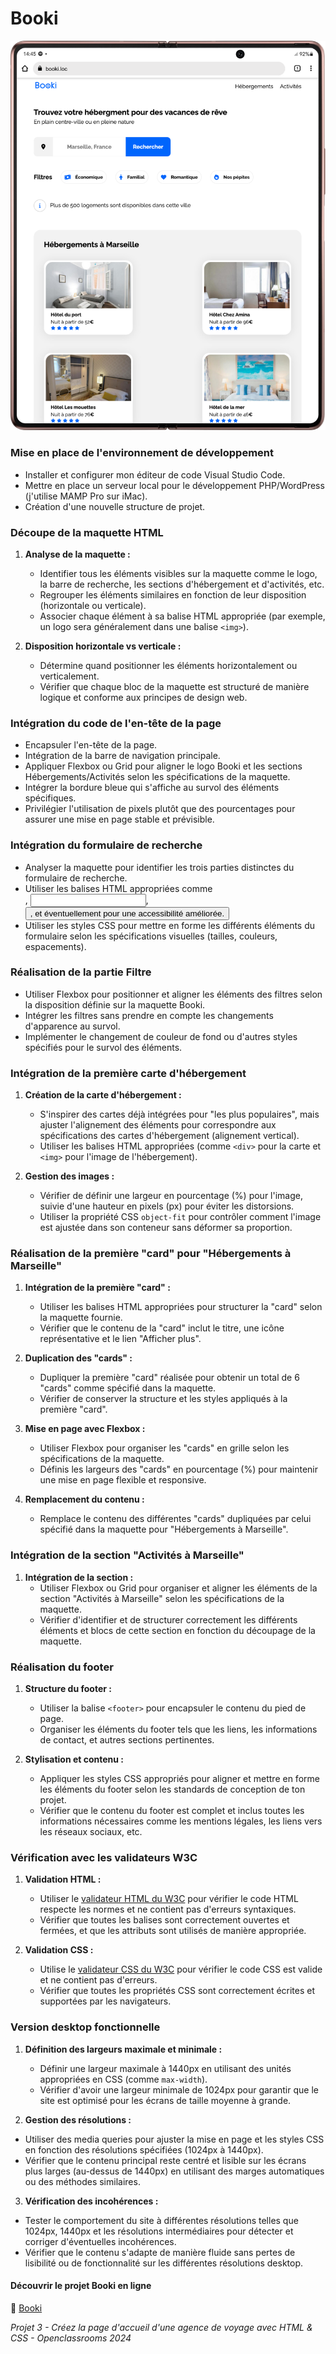 # Booki

![Booki](images/booki.png)

### Mise en place de l'environnement de développement

- Installer et configurer mon éditeur de code Visual Studio Code.
- Mettre en place un serveur local pour le développement PHP/WordPress (j'utilise MAMP Pro sur iMac).
- Création d'une nouvelle structure de projet.

### Découpe de la maquette HTML

1. **Analyse de la maquette :**
   - Identifier tous les éléments visibles sur la maquette comme le logo, la barre de recherche, les sections d'hébergement et d'activités, etc.
   - Regrouper les éléments similaires en fonction de leur disposition (horizontale ou verticale).
   - Associer chaque élément à sa balise HTML appropriée (par exemple, un logo sera généralement dans une balise `<img>`).

2. **Disposition horizontale vs verticale :**
   - Détermine quand positionner les éléments horizontalement ou verticalement.
   - Vérifier que chaque bloc de la maquette est structuré de manière logique et conforme aux principes de design web.

### Intégration du code de l'en-tête de la page
   - Encapsuler l'en-tête de la page.
   - Intégration de la barre de navigation principale.
   - Appliquer Flexbox ou Grid pour aligner le logo Booki et les sections Hébergements/Activités selon les spécifications de la maquette.
   - Intégrer la bordure bleue qui s'affiche au survol des éléments spécifiques.
   - Privilégier l'utilisation de pixels plutôt que des pourcentages pour assurer une mise en page stable et prévisible.

### Intégration du formulaire de recherche
   - Analyser la maquette pour identifier les trois parties distinctes du formulaire de recherche.
   - Utiliser les balises HTML appropriées comme <form>, <input>, <button>, et éventuellement <label> pour une accessibilité améliorée.
   - Utiliser les styles CSS pour mettre en forme les différents éléments du formulaire selon les spécifications visuelles (tailles, couleurs, espacements).

### Réalisation de la partie Filtre
   - Utiliser Flexbox pour positionner et aligner les éléments des filtres selon la disposition définie sur la maquette Booki.
   - Intégrer les filtres sans prendre en compte les changements d'apparence au survol.
   - Implémenter le changement de couleur de fond ou d'autres styles spécifiés pour le survol des éléments.

### Intégration de la première carte d'hébergement

1. **Création de la carte d'hébergement :**
   - S'inspirer des cartes déjà intégrées pour "les plus populaires", mais ajuster l'alignement des éléments pour correspondre aux spécifications des cartes d'hébergement (alignement vertical).
   - Utiliser les balises HTML appropriées (comme `<div>` pour la carte et `<img>` pour l'image de l'hébergement).

2. **Gestion des images :**
   - Vérifier de définir une largeur en pourcentage (%) pour l'image, suivie d'une hauteur en pixels (px) pour éviter les distorsions.
   - Utiliser la propriété CSS `object-fit` pour contrôler comment l'image est ajustée dans son conteneur sans déformer sa proportion.

### Réalisation de la première "card" pour "Hébergements à Marseille"

1. **Intégration de la première "card" :**
   - Utiliser les balises HTML appropriées pour structurer la "card" selon la maquette fournie.
   - Vérifier que le contenu de la "card" inclut le titre, une icône représentative et le lien "Afficher plus".

2. **Duplication des "cards" :**
   - Dupliquer la première "card" réalisée pour obtenir un total de 6 "cards" comme spécifié dans la maquette.
   - Vérifier de conserver la structure et les styles appliqués à la première "card".

3. **Mise en page avec Flexbox :**
   - Utiliser Flexbox pour organiser les "cards" en grille selon les spécifications de la maquette.
   - Définis les largeurs des "cards" en pourcentage (%) pour maintenir une mise en page flexible et responsive.

4. **Remplacement du contenu :**
   - Remplace le contenu des différentes "cards" dupliquées par celui spécifié dans la maquette pour "Hébergements à Marseille".

### Intégration de la section "Activités à Marseille"

1. **Intégration de la section :**
   - Utiliser Flexbox ou Grid pour organiser et aligner les éléments de la section "Activités à Marseille" selon les spécifications de la maquette.
   - Vérifier d'identifier et de structurer correctement les différents éléments et blocs de cette section en fonction du découpage de la maquette.

### Réalisation du footer

1. **Structure du footer :**
   - Utiliser la balise `<footer>` pour encapsuler le contenu du pied de page.
   - Organiser les éléments du footer tels que les liens, les informations de contact, et autres sections pertinentes.

2. **Stylisation et contenu :**
   - Appliquer les styles CSS appropriés pour aligner et mettre en forme les éléments du footer selon les standards de conception de ton projet.
   - Vérifier que le contenu du footer est complet et inclus toutes les informations nécessaires comme les mentions légales, les liens vers les réseaux sociaux, etc.

### Vérification avec les validateurs W3C

1. **Validation HTML :**
   - Utiliser le [validateur HTML du W3C](https://validator.w3.org/) pour vérifier le code HTML respecte les normes et ne contient pas d'erreurs syntaxiques.
   - Vérifier que toutes les balises sont correctement ouvertes et fermées, et que les attributs sont utilisés de manière appropriée.

2. **Validation CSS :**
   - Utilise le [validateur CSS du W3C](https://jigsaw.w3.org/css-validator/) pour vérifier le code CSS est valide et ne contient pas d'erreurs.
   - Vérifier que toutes les propriétés CSS sont correctement écrites et supportées par les navigateurs.

### Version desktop fonctionnelle

1. **Définition des largeurs maximale et minimale :**
   - Définir une largeur maximale à 1440px en utilisant des unités appropriées en CSS (comme `max-width`).
   - Vérifier d'avoir une largeur minimale de 1024px pour garantir que le site est optimisé pour les écrans de taille moyenne à grande.

2. **Gestion des résolutions :**
  - Utiliser des media queries pour ajuster la mise en page et les styles CSS en fonction des résolutions spécifiées (1024px à 1440px).
  - Vérifier que le contenu principal reste centré et lisible sur les écrans plus larges (au-dessus de 1440px) en utilisant des marges automatiques ou des méthodes similaires.

3. **Vérification des incohérences :**
  - Tester le comportement du site à différentes résolutions telles que 1024px, 1440px et les résolutions intermédiaires pour détecter et corriger d'éventuelles incohérences.
  - Vérifier que le contenu s'adapte de manière fluide sans pertes de lisibilité ou de fonctionnalité sur les différentes résolutions desktop.

#### Découvrir le projet Booki en ligne
🔗 [Booki](https://jean-assoumani.github.io/booki/)
<p><em>Projet 3 - Créez la page d'accueil d'une agence de voyage avec HTML & CSS - Openclassrooms 2024</em></p>